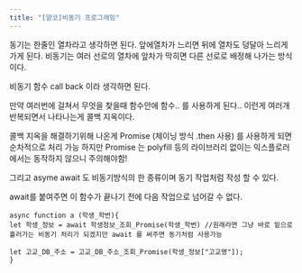 ```yaml
---
title: "[얄코]비동기 프로그래밍"
---
```


동기는 한줄인 열차라고 생각하면 된다. 앞에열차가 느리면 뒤에 열차도 덩달아 느리게 가게 된다.
비동기는  여러 선로의 열차에 앞차가 막히면 다른 선로로 배정해 나가는 방식이다.

비동기 함수 call back 이라 생각하면 된다.

만약 여러번에 걸쳐서 무엇을 찾을때 함수안에 함수.. 를 사용하게 된다.. 이런게 여러개 반복되면서 나타나는게
콜백 지옥이다.

콜백 지옥을 해결하기위해 나온게 
Promise (체이닝 방식 .then 사용) 를 사용하게 되면 순차적으로 처리 가능
하지만 Promise 는 polyfill 등의 라이브러리 없이는 익스플로러에서는 동작하지 않으니 주의해야함!

그리고
asyme await 도 비동기방식의 한 종류이며 동기 작업처럼 작성 할 수 있다.

await를 붙여주면 이 함수가 끝나기 전에 다음 작업으로 넘어갈 수 없다.
```javascipt
async function a (학생_학번){
let 학생_정보 = await 학생정보_조회_Promise(학생_학번) //원래라면 그냥 바로 밑으로 흘러가는 비동기 처리가 되겠지만 await 를 써주면 동기처럼 사용가능

let 고교_DB_주소 = 고교_DB_주소_조회_Promise(학생_정보["고교명"]);
}
```
